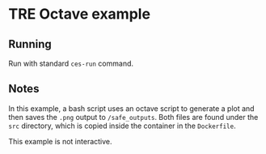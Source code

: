 # TRE Octave example

## Running

Run with standard `ces-run` command.

## Notes

In this example, a bash script uses an octave script to generate a plot and then saves the `.png` output to `/safe_outputs`. Both files are found under the `src` directory, which is copied inside the container in the `Dockerfile`.

This example is not interactive.
